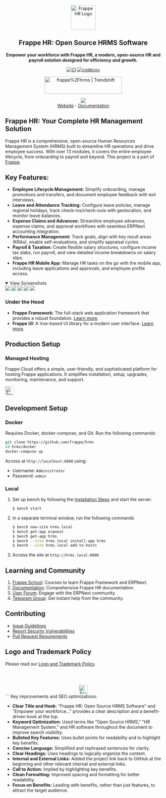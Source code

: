 <div align="center">
	<a href="https://frappe.io/hr">
		<img src=".github/frappe-hr-logo.png" height="80px" width="80px" alt="Frappe HR Logo">
	</a>
	<h2>Frappe HR: Open Source HRMS Software</h2>
	<p align="center">
		<p><b>Empower your workforce with Frappe HR, a modern, open-source HR and payroll solution designed for efficiency and growth.</b></p>
	</p>

[![CI](https://github.com/frappe/hrms/actions/workflows/ci.yml/badge.svg?branch=develop)](https://github.com/frappe/hrms/actions/workflows/ci.yml)
[![codecov](https://codecov.io/gh/frappe/hrms/branch/develop/graph/badge.svg?token=0TwvyUg3I5)](https://codecov.io/gh/frappe/hrms)

<a href="https://trendshift.io/repositories/10972" target="_blank"><img src="https://trendshift.io/api/badge/repositories/10972" alt="frappe%2Fhrms | Trendshift" style="width: 250px; height: 55px;" width="250" height="55"/></a>
</div>

<div align="center">
	<img src=".github/hrms-hero.png"/>
</div>

<div align="center">
	<a href="https://frappe.io/hr">Website</a>
	-
	<a href="https://docs.frappe.io/hr/introduction">Documentation</a>
</div>

## Frappe HR: Your Complete HR Management Solution

Frappe HR is a comprehensive, open-source Human Resources Management System (HRMS) built to streamline HR operations and drive employee success. With over 13 modules, it covers the entire employee lifecycle, from onboarding to payroll and beyond. This project is a part of [Frappe](https://github.com/frappe/hrms).

## Key Features:

*   **Employee Lifecycle Management:** Simplify onboarding, manage promotions and transfers, and document employee feedback with exit interviews.
*   **Leave and Attendance Tracking:** Configure leave policies, manage regional holidays, track check-ins/check-outs with geolocation, and monitor leave balances.
*   **Expense Claims and Advances:** Streamline employee advances, expense claims, and approval workflows with seamless ERPNext accounting integration.
*   **Performance Management:** Track goals, align with key result areas (KRAs), enable self-evaluations, and simplify appraisal cycles.
*   **Payroll & Taxation:** Create flexible salary structures, configure income tax slabs, run payroll, and view detailed income breakdowns on salary slips.
*   **Frappe HR Mobile App:** Manage HR tasks on the go with the mobile app, including leave applications and approvals, and employee profile access.

<details open>

<summary>View Screenshots</summary>
	<img src=".github/hrms-appraisal.png"/>
	<img src=".github/hrms-requisition.png"/>
	<img src=".github/hrms-attendance.png"/>
	<img src=".github/hrms-salary.png"/>
	<img src=".github/hrms-pwa.png"/>
</details>

### Under the Hood

*   **Frappe Framework:** The full-stack web application framework that provides a robust foundation. [Learn more](https://github.com/frappe/frappe).
*   **Frappe UI:** A Vue-based UI library for a modern user interface. [Learn more](https://github.com/frappe/frappe-ui).

## Production Setup

### Managed Hosting

Frappe Cloud offers a simple, user-friendly, and sophisticated platform for hosting Frappe applications. It simplifies installation, setup, upgrades, monitoring, maintenance, and support.

<div>
	<a href="https://frappecloud.com/hrms/signup" target="_blank">
		<picture>
			<source media="(prefers-color-scheme: dark)" srcset="https://frappe.io/files/try-on-fc-white.png">
			<img src="https://frappe.io/files/try-on-fc-black.png" alt="Try on Frappe Cloud" height="28" />
		</picture>
	</a>
</div>


## Development Setup

### Docker

Requires Docker, docker-compose, and Git. Run the following commands:

```bash
git clone https://github.com/frappe/hrms
cd hrms/docker
docker-compose up
```

Access at `http://localhost:8000` using:

-   Username: `Administrator`
-   Password: `admin`

### Local

1.  Set up bench by following the [Installation Steps](https://frappeframework.com/docs/user/en/installation) and start the server.
	```sh
	$ bench start
	```
2.  In a separate terminal window, run the following commands
	```sh
	$ bench new-site hrms.local
	$ bench get-app erpnext
	$ bench get-app hrms
	$ bench --site hrms.local install-app hrms
	$ bench --site hrms.local add-to-hosts
	```
3.  Access the site at `http://hrms.local:8080`

## Learning and Community

1.  [Frappe School](https://frappe.school): Courses to learn Frappe Framework and ERPNext.
2.  [Documentation](https://docs.frappe.io/hr): Comprehensive Frappe HR documentation.
3.  [User Forum](https://discuss.erpnext.com/): Engage with the ERPNext community.
4.  [Telegram Group](https://t.me/frappehr): Get instant help from the community.

## Contributing

*   [Issue Guidelines](https://github.com/frappe/erpnext/wiki/Issue-Guidelines)
*   [Report Security Vulnerabilities](https://erpnext.com/security)
*   [Pull Request Requirements](https://github.com/frappe/erpnext/wiki/Contribution-Guidelines)

## Logo and Trademark Policy

Please read our [Logo and Trademark Policy](TRADEMARK_POLICY.md).

<br />
<br />
<div align="center" style="padding-top: 0.75rem;">
	<a href="https://frappe.io" target="_blank">
		<picture>
			<source media="(prefers-color-scheme: dark)" srcset="https://frappe.io/files/Frappe-white.png">
			<img src="https://frappe.io/files/Frappe-black.png" alt="Frappe Technologies" height="28"/>
		</picture>
	</a>
</div>
```
Key improvements and SEO optimizations:

*   **Clear Title and Hook:**  "Frappe HR: Open Source HRMS Software" and "Empower your workforce..." provides a clear description and a benefit-driven hook at the top.
*   **Keyword Optimization:** Used terms like "Open Source HRMS," "HR Management System," and HR software throughout the document to improve search visibility.
*   **Bulleted Key Features:**  Uses bullet points for readability and to highlight key benefits.
*   **Concise Language:** Simplified and rephrased sentences for clarity.
*   **Clear Headings:**  Uses headings to logically organize the content.
*   **Internal and External Links:** Added the project link back to GitHub at the beginning and other relevant internal and external links.
*   **Call to Action:**  Implied by highlighting key benefits.
*   **Clean Formatting:** Improved spacing and formatting for better readability.
*   **Focus on Benefits:** Leading with benefits, rather than just features, to attract the target audience.